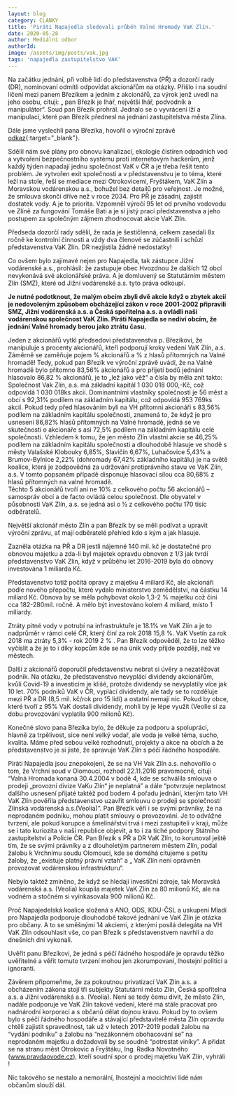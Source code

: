 ```yaml
---
layout: blog
category: CLANKY
title: 'Piráti Napajedla sledovali průběh Valné Hromady VaK Zlín.'
date: 2020-05-28
author: Mediální odbor
authorId: 
image: /assets/img/posts/vak.jpg  
tags: 'napajedla zastupitelstvo VAK'
---
```

Na začátku jednání, při volbě lidí do představenstva (PŘ) a dozorčí rady (DR), nominovaní odmítli odpovídat akcionářům na otázky. Přišlo i na soudní líčení mezi panem Březíkem a jedním z akcionářů, za výrok jenž uvedl na jeho osobu, cituji: „ pan Březík je lhář, největší lhář, podvodník a manipulátor“. Soud pan Březík prohrál. Jednalo se o vyvrácení lží a manipulací, které pan Březík přednesl na jednání zastupitelstva města Zlína.  

Dále jsme vyslechli pana Březíka, hovořil o  výroční zprávě [odkaz](https://www.vakzlin.cz/spolecnost/valne-hromady){:target="_blank"}.

Sdělil nám své  plány pro obnovu kanalizací, ekologie čistíren odpadních vod a vytvoření bezpečnostního systému proti internetovým hackerům, jenž každý týden  napadají jednu společnost VaK v ČR a je třeba řešit tento problém. Je vytvořen exit společnosti a v představenstvu je to téma, které leží na stole, řeší se mediace mezi Otrokovicemi, Fryštákem, VaK Zlín a Moravskou vodárenskou a.s., bohužel bez detailů pro veřejnost. Je možné, že smlouva skončí dříve než v roce 2034. Pro PŘ je zásadní, zajistit dostatek vody. A je to priorita. Vzpomněl výročí 95 let od prvního vodovodu ve Zlíně za fungování Tomáše Bati a je si jistý prací představenstva a jeho postupem za společným zájmem zhodnocovat akcie VaK Zlín.

Předseda dozorčí rady sdělil, že rada je šestičlenná, celkem zasedali 8x ročně  ke kontrolní činnosti a vždy dva členové se zúčastnili i schůzí představenstva VaK Zlín. DR nezjistila žádné nedostatky!

Co ovšem bylo zajímavé nejen pro Napajedla, tak zástupce Jižní vodárenské a.s., prohlásil: že zastupuje obec Hvozdnou že dalších 12 obcí nevykonává své akcionářské práva. A je domluvený se Statutárním městem Zlín (SMZ), které od Jižní vodárenské a.s. tyto práva odkoupí.

**Je nutné podotknout, že malým obcím zbyli dvě akcie když o zbytek akcií je nedovoleným způsobem obcházející zákon  v roce 2001-2002 připravili SMZ, Jižní vodárenská a.s. a Česká spořitelna a.s. a ovládli naši vodárenskou společnost VaK Zlín. Piráti Napajedla se nediví obcím, že jednání Valné hromady berou jako ztrátu času.** 

Jeden z akcionářů vytkl předsedovi představenstva p. Březíkovi, že manipuluje s procenty akcionářů, kteří podporují kroky vedení VaK Zlín, a.s. Záměrně se zaměňuje pojem % akcionářů a % z hlasů přítomných na Valné hromadě! Tedy, pokud pan Březík ve výroční zprávě uvádí, že na Valné hromadě bylo přítomno 83,56% akcionářů a pro přijetí bodů jednání hlasovalo 86,82 % akcionářů, je to „lež jako věž“ a čísla by měla znít takto:
 Společnost Vak Zlín, a.s. má základní kapitál 1 030 018 000,-Kč, což odpovídá 1 030 018ks akcií. Dominantními vlastníky společnosti je 56 měst a obcí s 92,31% podílem na základním kapitálu, což odpovídá 953 769ks akcií.
Pokud tedy před hlasováním byli na VH přítomni akcionáři s 83,56% podílem na základním kapitálu společnosti, znamená to, že když je pro usnesení 86,82% hlasů přítomných na Valné hromadě, jedná se ve skutečnosti o akcionáře s asi 72,5% podílem na základním kapitálu celé společnosti.
Vzhledem k tomu, že jen město Zlín vlastní akcie se 46,25% podílem na základním kapitálu společnosti a dlouhodobě hlasuje ve shodě s městy Valašské Klobouky 6,85%, Slavičín 6,67%, Luhačovice 5,43% a Brumov-Bylnice 2,22% (dohromady 67,42% základního kapitálu) je na světě koalice, která je zodpovědná za udržování protiprávního stavu ve VaK Zlín, a.s. V tomto popsaném případě disponuje hlasovací sílou cca 80,68% z hlasů přítomných na valné hromadě.  
Těchto 5 akcionářů tvoří ani ne 10% z celkového počtu 56 akcionářů – samospráv obcí a de facto ovládá celou společnost. Dle obyvatel v působnosti VaK Zlín, a.s. se jedná asi o ½ z celkového počtu 170 tisíc odběratelů.

Největší akcionář město Zlín a pan Březík by se měli podívat a upravit výroční zprávu, ať mají odběratelé přehled kdo s kým a jak hlasuje.

Zazněla otázka na PŘ a DR jestli nájemné 140 mil. kč je dostatečné pro obnovou majetku a zda-li byl majetek opravdu obnoven z 1/3 jak tvrdí představenstvo VaK Zlín, když v průběhu let 2016-2019 byla do obnovy investována 1 miliarda Kč.

Představenstvo totiž počítá opravy z majetku 4 miliard Kč, ale akcionáři podle nového přepočtu, které vydalo ministerstvo zemědělství, na částku 14 miliard Kč. Obnova by se měla pohybovat okolo 1,3-2 % majetku což činí cca 182-280mil. ročně. A mělo být investováno kolem 4 miliard, místo 1 miliardy.

Ztráty pitné vody v potrubí na infrastruktuře je 18.1% ve VaK Zlín a je to nadprůměr v rámci celé ČR, který činí za  rok 2018 15,8 %. VaK Vsetín za rok 2018 ma ztráty 5,3% - rok 2019 2 % . Pan Březík odpověděl, že to lze těžko vyčíslit a že je to i díky kopcům kde se na únik vody přijde později, než ve městech.

Další z akcionářů doporučil představenstvu nebrat si úvěry a nezatěžovat podnik. Na otázku, že představenstvo nevyplácí dividendy akcionářům, kvůli Covid-19 a investicím je klišé, protože dividendy se nevyplatily více jak 10 let. 70% podniků VaK v ČR, vyplácí dividendy, ale tady se to rozděluje mezi PŘ a DR (8,5 mil. kč/rok pro 15 lidí) a ostatní nemají nic. Pokud by obce, které tvoří z 95% VaK dostali dividendy, mohli by je lépe využít (Veolie si za dobu provozování vyplatila 900 milionů Kč).

Konečné slovo pana Březíka bylo, že děkuje za podporu a spolupráci, hlavně za trpělivost, sice není velký vodař, ale voda je velké téma, sucho, kvalita. Máme před sebou velké rozhodnutí, projekty a akce na obcích a že představenstvo je si jisté, že spravuje VaK Zlín s péčí řádného hospodáře.

Piráti Napajedla jsou znepokojeni, že se na VH Vak Zlín a.s. nehovořilo o tom, že Vrchní soud v Olomouci, rozhodl 22.11.2016 pravomocně, cituji “Valná Hromada konaná 30.4.2004 v bodě 4, kde se schválila smlouva o prodeji „provozní divize VaKu Zlín“ je neplatná” a dále “potvrzuje neplatnost dalšího usnesení přijaté taktéž pod bodem 4 pořadu jednání, kterým tato VH VaK Zlín pověřila představenstvo uzavřít smlouvu o prodeji se společností Zlínská vodárenská a.s.(Veolia)”. Pan Březík věří i se svými právníky, že na neprodaném podniku, mohou platit smlouvy o provozování. Je to odvážné tvrzení, ale pokud korupce a šmelinářství trvá i mezi zastupiteli v kraji, může se i tato kuriozita v naší republice objevit, a to i za tiché podpory Státního zastupitelství a Policie ČR. Pan Březík s PŘ a DR VaK Zlín, to korunoval ještě tím, že se svými právníky a z dlouholetým partnerem městem Zlín, podal žalobu k Vrchnímu soudu Olomouci, kde se domáhá citujeme s petitu žaloby, že „existuje platný právní vztah“ a „ VaK Zlín není oprávněn provozovat vodárenskou infrastrukturu“.  

Nebylo taktéž zmíněno, že když se hledají investiční zdroje, tak Moravská vodárenská a.s. (Veolia) koupila majetek VaK Zlín za 80 milionů Kč, ale na vodném a stočném si vyinkasovala 900 milionů Kč. 

Proč Napajedelská  koalice složená s ANO, ODS, KDU-ČSL a uskupení Mladí pro Napajedla podporuje dlouhodobě takové jednání ve VaK Zlín  je otázka pro občany. A to se směšnými 14 akciemi, z kterými posílá delegáta na VH VaK Zlín odsouhlasit vše, co pan Březík s představenstvem navrhli a do dnešních dní vykonali.

 Uvěřit panu Březíkovi, že jedná s péčí řádného hospodáře je opravdu těžko uvěřitelné a věřit tomuto tvrzení mohou jen zkorumpovaní, lhostejní politici a ignoranti.

Závěrem připomeňme, že za pokoutnou privatizací VaK Zlín a.s. a obcházením zákona stojí tři subjekty Statutární město Zlín, Česká spořitelna a.s. a Jižní vodárenská a.s. (Veolia). Není se tedy čemu divit, že město Zlín, nadále podporuje ve VaK Zlín takové vedení, které má stále pracovat pro nadnárodní korporaci a s občanů dělat dojnou krávu. Pokud by to ovšem bylo s péčí řádného hospodáře a stávající představitelé města Zlín opravdu chtěli zajistit spravedlnost, tak už v letech 2017-2019 podali žalobu na “vydání podniku” a žalobu na “nezákonném obohacování se” na neprodaném majetku a dožadovali by se soudně “potrestat viníky”. A přidat se na stranu měst Otrokovic a Fryštáku, Ing. Radka Novotného (www.pravdaovode.cz), kteří soudní spor o prodej majetku VaK Zlín, vyhráli !

Nic takového se nestalo a nemorální, lhostejní a mocichtiví lidé nám občanům slouží dál.

